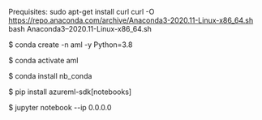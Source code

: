 Prequisites:
    sudo apt-get install curl
    curl -O https://repo.anaconda.com/archive/Anaconda3-2020.11-Linux-x86_64.sh
    bash Anaconda3–2020.11-Linux-x86_64.sh


$ conda create -n aml -y Python=3.8
 
$ conda activate aml
 
$ conda install nb_conda
 
$ pip install azureml-sdk[notebooks]
 
$ jupyter notebook  --ip 0.0.0.0